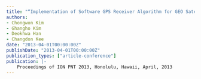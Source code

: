 ```yaml
---
title: "“Implementation of Software GPS Receiver Algorithm for GEO Satellites"
authors:
- Chongwon Kim
- Ghangho Kim
- Deokhwa Han
- Changdon Kee
date: "2013-04-01T00:00:00Z"
publishDate: "2013-04-01T00:00:00Z"
publication_types: ["article-conference"]
publication: |-
    Proceedings of ION PNT 2013, Honolulu, Hawaii, April, 2013
---
```

